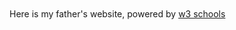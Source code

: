 <p align="center"><img src="" /></p>
<p align="center"><img src="" /></p>

Here is my father's website, powered by [w3 schools](https://www.w3schools.com/)
